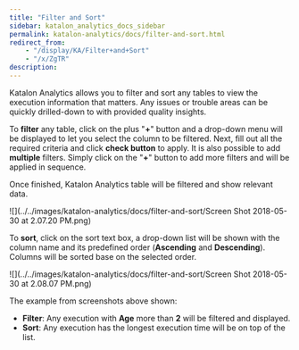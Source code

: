 ```yaml
---
title: "Filter and Sort" 
sidebar: katalon_analytics_docs_sidebar
permalink: katalon-analytics/docs/filter-and-sort.html 
redirect_from:
    - "/display/KA/Filter+and+Sort"
    - "/x/ZgTR"
description: 
---
```

Katalon Analytics allows you to filter and sort any tables to view the execution information that matters. Any issues or trouble areas can be quickly drilled-down to with provided quality insights.

To **filter** any table, click on the plus "**+**" button and a drop-down menu will be displayed to let you select the column to be filtered. Next, fill out all the required criteria and click **check button** to apply. It is also possible to add **multiple** filters. Simply click on the "**+**" button to add more filters and will be applied in sequence. 

Once finished, Katalon Analytics table will be filtered and show relevant data.

![](../../images/katalon-analytics/docs/filter-and-sort/Screen Shot 2018-05-30 at 2.07.20 PM.png)

To **sort**, click on the sort text box, a drop-down list will be shown with the column name and its predefined order (**Ascending** and **Descending**). Columns will be sorted base on the selected order. 

![](../../images/katalon-analytics/docs/filter-and-sort/Screen Shot 2018-05-30 at 2.08.07 PM.png)

The example from screenshots above shown:

*   **Filter**: Any execution with **Age** more than **2** will be filtered and displayed.
*   **Sort**: Any execution has the longest execution time will be on top of the list.